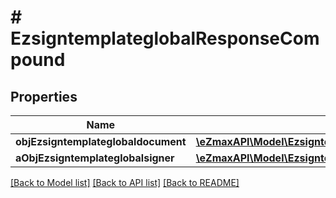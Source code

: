 # # EzsigntemplateglobalResponseCompound

## Properties

Name | Type | Description | Notes
------------ | ------------- | ------------- | -------------
**objEzsigntemplateglobaldocument** | [**\eZmaxAPI\Model\EzsigntemplateglobaldocumentResponse**](EzsigntemplateglobaldocumentResponse.md) |  | [optional]
**aObjEzsigntemplateglobalsigner** | [**\eZmaxAPI\Model\EzsigntemplateglobalsignerResponseCompound[]**](EzsigntemplateglobalsignerResponseCompound.md) |  |

[[Back to Model list]](../../README.md#models) [[Back to API list]](../../README.md#endpoints) [[Back to README]](../../README.md)
